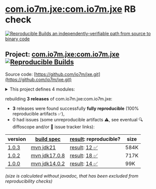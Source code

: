 [com.io7m.jxe:com.io7m.jxe](https://central.sonatype.com/artifact/com.io7m.jxe/com.io7m.jxe/versions) RB check
=======

[![Reproducible Builds](https://reproducible-builds.org/images/logos/rb.svg) an independently-verifiable path from source to binary code](https://reproducible-builds.org/)

## Project: [com.io7m.jxe:com.io7m.jxe](https://central.sonatype.com/artifact/com.io7m.jxe/com.io7m.jxe/versions) [![Reproducible Builds](https://img.shields.io/endpoint?url=https://raw.githubusercontent.com/jvm-repo-rebuild/reproducible-central/master/content/com/io7m/jxe/badge.json)](https://github.com/jvm-repo-rebuild/reproducible-central/blob/master/content/com/io7m/jxe/README.md)

Source code: [https://github.com/io7m/jxe.git](https://github.com/io7m/jxe.git)

<details><summary>This project defines 4 modules:</summary>

* [com.io7m.jxe:com.io7m.jxe](https://central.sonatype.com/artifact/com.io7m.jxe/com.io7m.jxe/overview)
* [com.io7m.jxe:com.io7m.jxe.core](https://central.sonatype.com/artifact/com.io7m.jxe/com.io7m.jxe.core/overview)
* [com.io7m.jxe:com.io7m.jxe.documentation](https://central.sonatype.com/artifact/com.io7m.jxe/com.io7m.jxe.documentation/overview)
* [com.io7m.jxe:com.io7m.jxe.tests](https://central.sonatype.com/artifact/com.io7m.jxe/com.io7m.jxe.tests/overview)
</details>

rebuilding **3 releases** of com.io7m.jxe:com.io7m.jxe:
- **3** releases were found successfully **fully reproducible** (100% reproducible artifacts :white_check_mark:),
- 0 had issues (some unreproducible artifacts :warning:, see eventual :mag: diffoscope and/or :memo: issue tracker links):

| version | [build spec](/BUILDSPEC.md) | [result](https://reproducible-builds.org/docs/jvm/): reproducible? | size |
| -- | --------- | ------ | -- |
| [1.0.3](https://central.sonatype.com/artifact/com.io7m.jxe/com.io7m.jxe/1.0.3/pom) | [mvn jdk21](com.io7m.jxe-1.0.3.buildspec) | [result](com.io7m.jxe-1.0.3.buildinfo): [12 :white_check_mark: ](com.io7m.jxe-1.0.3.buildcompare) | 584K |
| [1.0.2](https://central.sonatype.com/artifact/com.io7m.jxe/com.io7m.jxe/1.0.2/pom) | [mvn jdk17.0.8](com.io7m.jxe-1.0.2.buildspec) | [result](com.io7m.jxe-1.0.2.buildinfo): [18 :white_check_mark: ](com.io7m.jxe-1.0.2.buildcompare) | 717K |
| [1.0.0](https://central.sonatype.com/artifact/com.io7m.jxe/com.io7m.jxe/1.0.0/pom) | [mvn jdk14.0.2](com.io7m.jxe-1.0.0.buildspec) | [result](com.io7m.jxe-1.0.0.buildinfo): [14 :white_check_mark: ](com.io7m.jxe-1.0.0.buildcompare) | 99K |

<i>(size is calculated without javadoc, that has been excluded from reproducibility checks)</i>
